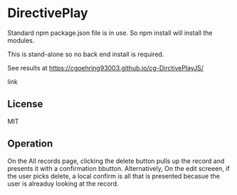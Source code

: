 DirectivePlay
=============


Standard npm package.json file is in use.  So npm install will install the modules.



This is stand-alone so no back end install is required.



See results at https://cgoehring93003.github.io/cg-DirctivePlayJS/


<a hrf='https://cgoehring93003.github.io/cg-DirctivePlayJS/' >link</a>

## License

MIT


## Operation

On the All records page, clicking the delete button pulls up the record and presents it with a confirmation bbutton.  Alternatively, On the edit screeen, if the user picks delete, a local confirm is all that is presented becasue the user is alreaduy looking at the record. 